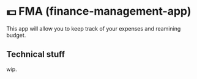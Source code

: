 # 💵 FMA (finance-management-app)
This app will allow you to keep track of your expenses and reamining budget.

## Technical stuff
wip.
